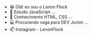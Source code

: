 - 😁 Olá! eu sou o Lenon Flock
- 👀 Estudo JavaScript ...
- 🌱 Conhecimento HTML, CSS ...
- 💻 Procurando vaga para DEV Junior ...
- 📫 Instagram - LenonFlock


